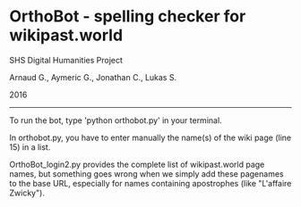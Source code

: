 # OrthoBot - spelling checker for wikipast.world

SHS Digital Humanities Project

Arnaud G., Aymeric G., Jonathan C., Lukas S.

2016

----

To run the bot, type 'python orthobot.py' in your terminal.

In orthobot.py, you have to enter manually the name(s) of the wiki page (line 15) in a list.

OrthoBot_login2.py provides the complete list of wikipast.world page names, but something goes wrong when we simply add these pagenames to the base URL, especially for names containing apostrophes (like "L'affaire Zwicky").
